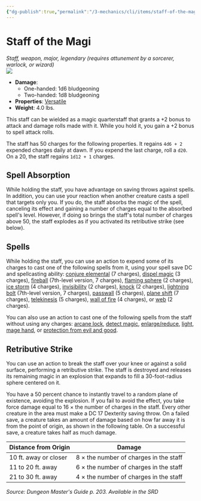 ```yaml
---
{"dg-publish":true,"permalink":"/3-mechanics/cli/items/staff-of-the-magi/","tags":["ttrpg-cli/compendium/src/5e/dmg","ttrpg-cli/item/attunement/required","ttrpg-cli/item/rarity/legendary","ttrpg-cli/item/tier/major","ttrpg-cli/item/weapon/simple"]}
---
```


# Staff of the Magi
*Staff, weapon, major, legendary (requires attunement by a sorcerer, warlock, or wizard)*  
![](3-Mechanics/CLI/items/img/staff-of-the-magi.webp#right)

- **Damage**:
  - One-handed: 1d6 bludgeoning
  - Two-handed: 1d8 bludgeoning
- **Properties**: [Versatile](3-Mechanics/CLI/rules/item-properties.md#Versatile)
- **Weight**: 4.0 lbs.

This staff can be wielded as a magic quarterstaff that grants a +2 bonus to attack and damage rolls made with it. While you hold it, you gain a +2 bonus to spell attack rolls.

The staff has 50 charges for the following properties. It regains `4d6 + 2` expended charges daily at dawn. If you expend the last charge, roll a `d20`. On a 20, the staff regains `1d12 + 1` charges.

## Spell Absorption

While holding the staff, you have advantage on saving throws against spells. In addition, you can use your reaction when another creature casts a spell that targets only you. If you do, the staff absorbs the magic of the spell, canceling its effect and gaining a number of charges equal to the absorbed spell's level. However, if doing so brings the staff's total number of charges above 50, the staff explodes as if you activated its retributive strike (see below).

## Spells

While holding the staff, you can use an action to expend some of its charges to cast one of the following spells from it, using your spell save DC and spellcasting ability: [conjure elemental](3-Mechanics/CLI/spells/conjure-elemental.md) (7 charges), [dispel magic](3-Mechanics/CLI/spells/dispel-magic.md) (3 charges), [fireball](3-Mechanics/CLI/spells/fireball.md) (7th-level version, 7 charges), [flaming sphere](3-Mechanics/CLI/spells/flaming-sphere.md) (2 charges), [ice storm](3-Mechanics/CLI/spells/ice-storm.md) (4 charges), [invisibility](3-Mechanics/CLI/spells/invisibility.md) (2 charges), [knock](3-Mechanics/CLI/spells/knock.md) (2 charges), [lightning bolt](3-Mechanics/CLI/spells/lightning-bolt.md) (7th-level version, 7 charges), [passwall](3-Mechanics/CLI/spells/passwall.md) (5 charges), [plane shift](3-Mechanics/CLI/spells/plane-shift.md) (7 charges), [telekinesis](3-Mechanics/CLI/spells/telekinesis.md) (5 charges), [wall of fire](3-Mechanics/CLI/spells/wall-of-fire.md) (4 charges), or [web](3-Mechanics/CLI/spells/web.md) (2 charges).

You can also use an action to cast one of the following spells from the staff without using any charges: [arcane lock](3-Mechanics/CLI/spells/arcane-lock.md), [detect magic](3-Mechanics/CLI/spells/detect-magic.md), [enlarge/reduce](3-Mechanics/CLI/spells/enlarge-reduce.md), [light](3-Mechanics/CLI/spells/light.md), [mage hand](3-Mechanics/CLI/spells/mage-hand.md), or [protection from evil and good](3-Mechanics/CLI/spells/protection-from-evil-and-good.md).

## Retributive Strike

You can use an action to break the staff over your knee or against a solid surface, performing a retributive strike. The staff is destroyed and releases its remaining magic in an explosion that expands to fill a 30-foot-radius sphere centered on it.

You have a 50 percent chance to instantly travel to a random plane of existence, avoiding the explosion. If you fail to avoid the effect, you take force damage equal to 16 × the number of charges in the staff. Every other creature in the area must make a DC 17 Dexterity saving throw. On a failed save, a creature takes an amount of damage based on how far away it is from the point of origin, as shown in the following table. On a successful save, a creature takes half as much damage.

| Distance from Origin | Damage |
|----------------------|--------|
| 10 ft. away or closer | 8 × the number of charges in the staff |
| 11 to 20 ft. away | 6 × the number of charges in the staff |
| 21 to 30 ft. away | 4 × the number of charges in the staff |{ #distance-from-origin-damage}


*Source: Dungeon Master's Guide p. 203. Available in the <span title='Systems Reference Document (5.1)'>SRD</span>*